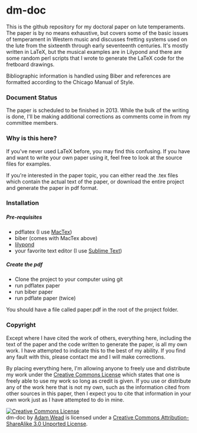 # dm-doc

This is the github repository for my doctoral paper on lute temperaments.  The paper is by no means exhaustive, 
but covers some of the basic issues of temperament in Western music and discusses fretting systems used on the
lute from the sixteenth through early seventeenth centuries.  It's mostly written in LaTeX, but the musical
examples are in Lilypond and there are some random perl scripts that I wrote to generate the LaTeX code for 
the fretboard drawings. 

Bibliographic information is handled using Biber and references are formatted according to the Chicago 
Manual of Style.

### Document Status

The paper is scheduled to be finished in 2013.  While the bulk of the writing is done, I'll be making
additional corrections as comments come in from my committee members.

### Why is this here?

If you've never used LaTeX before, you may find this confusing.  If you have and want to write your own paper
using it, feel free to look at the source files for examples.

If you're interested in the paper topic, you can either read the .tex files which contain the actual text
of the paper, or download the entire project and generate the paper in pdf format.

### Installation

##### Pre-requisites

* pdflatex (I use [MacTex](http://tug.org/mactex/))
* biber (comes with MacTex above)
* [lilypond](http://www.lilypond.org/)
* your favorite text editor (I use [Sublime Text](http://www.sublimetext.com/))

##### Create the pdf

* Clone the project to your computer using git
* run pdflatex paper
* run biber paper
* run pdflate paper (twice)

You should have a file called paper.pdf in the root of the project folder.

### Copyright

Except where I have cited the work of others, everything here, including the text of the paper and the code
written to generate the paper, is all my own work.  I have attempted to indicate this to the best of my
ability.  If you find any fault with this, please contact me and I will make corrections.

By placing everything here, I'm allowing anyone to freely use and distribute my work under the 
[Creative Commons License](http://creativecommons.org/licenses/) which states that one is freely 
able to use my work so long as credit is given.  If you use or distribute any of the work here that
is not my own, such as the information cited from other sources in this paper, then I expect you to
cite that information in your own work just as I have attempted to do in mine.

<a rel="license" href="http://creativecommons.org/licenses/by-sa/3.0/deed.en_US"><img alt="Creative Commons License" style="border-width:0" src="http://i.creativecommons.org/l/by-sa/3.0/88x31.png" /></a><br /><span xmlns:dct="http://purl.org/dc/terms/" property="dct:title">dm-doc</span> by <a xmlns:cc="http://creativecommons.org/ns#" href="https://github.com/awead/dm-doc" property="cc:attributionName" rel="cc:attributionURL">Adam Wead</a> is licensed under a <a rel="license" href="http://creativecommons.org/licenses/by-sa/3.0/deed.en_US">Creative Commons Attribution-ShareAlike 3.0 Unported License</a>.
